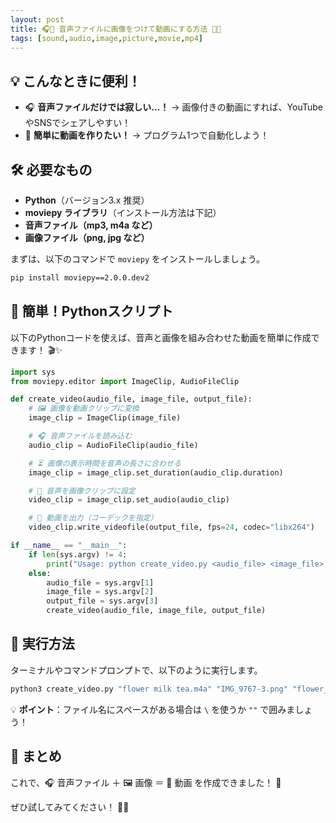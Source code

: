 ```yaml
---
layout: post
title: 🎧🌟 音声ファイルに画像をつけて動画にする方法 🎥🎨
tags: [sound,audio,image,picture,movie,mp4]
---
```


## 💡 こんなときに便利！
- 🎧 **音声ファイルだけでは寂しい…！** → 画像付きの動画にすれば、YouTubeやSNSでシェアしやすい！
- 🎥 **簡単に動画を作りたい！** → プログラム1つで自動化しよう！

## 🛠️ 必要なもの
- **Python**（バージョン3.x 推奨）
- **moviepy ライブラリ**（インストール方法は下記）
- **音声ファイル（mp3, m4a など）**
- **画像ファイル（png, jpg など）**

まずは、以下のコマンドで `moviepy` をインストールしましょう。
```bash
pip install moviepy==2.0.0.dev2
```

## 🎉 簡単！Pythonスクリプト
以下のPythonコードを使えば、音声と画像を組み合わせた動画を簡単に作成できます！ 🎬✨

```python
import sys
from moviepy.editor import ImageClip, AudioFileClip

def create_video(audio_file, image_file, output_file):
    # 🖼️ 画像を動画クリップに変換
    image_clip = ImageClip(image_file)

    # 🎧 音声ファイルを読み込む
    audio_clip = AudioFileClip(audio_file)

    # ⏳ 画像の表示時間を音声の長さに合わせる
    image_clip = image_clip.set_duration(audio_clip.duration)

    # 🎥 音声を画像クリップに設定
    video_clip = image_clip.set_audio(audio_clip)

    # 🎨 動画を出力（コーデックを指定）
    video_clip.write_videofile(output_file, fps=24, codec="libx264")

if __name__ == "__main__":
    if len(sys.argv) != 4:
        print("Usage: python create_video.py <audio_file> <image_file> <output_file>")
    else:
        audio_file = sys.argv[1]
        image_file = sys.argv[2]
        output_file = sys.argv[3]
        create_video(audio_file, image_file, output_file)
```

## 🌟 実行方法
ターミナルやコマンドプロンプトで、以下のように実行します。
```bash
python3 create_video.py "flower milk tea.m4a" "IMG_9767-3.png" "flower_milk_tea.mp4"
```
💡 **ポイント**：ファイル名にスペースがある場合は `\` を使うか `""` で囲みましょう！

## 🎉 まとめ
これで、🎧 音声ファイル ＋ 🖼️ 画像 ＝ 🎥 動画 を作成できました！ 🎉

ぜひ試してみてください！ 💪✨
